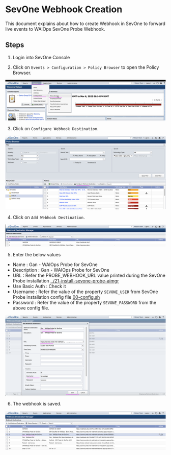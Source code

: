 # SevOne Webhook Creation

This document explains about how to create Webhook in SevOne to forward live events to WAIOps SevOne Probe Webhook.

## Steps

1. Login into SevOne Console

2. Click on `Events > Configuration > Policy Browser` to open the Policy Browser.

![SevOne](./images/image1.png)

3. Click on `Configure Webhook Destination`.

![SevOne](./images/image2.png)

4. Click on `Add Webhook Destination`.

![SevOne](./images/image3.png)

5. Enter the below values

- Name  : Gan - WAIOps Probe for SevOne
- Description :  Gan - WAIOps Probe for SevOne
- URL :  Refer the PROBE_WEBHOOK_URL value printed during the SevOne Probe installation [../21-install-sevone-probe-aimgr](../21-install-sevone-probe-aimgr)
- Use Basic Auth : Check it
- Username :  Refer the value of the property `SEVONE_USER` from SevOne Probe installation config file [00-config.sh](../21-install-sevone-probe-aimgr/files/00-config.sh)
- Password :  Refer the value of the property `SEVONE_PASSWORD` from the above config file.

![SevOne](./images/image4.png)

6. The webhook is saved.

![SevOne](./images/image5.png)